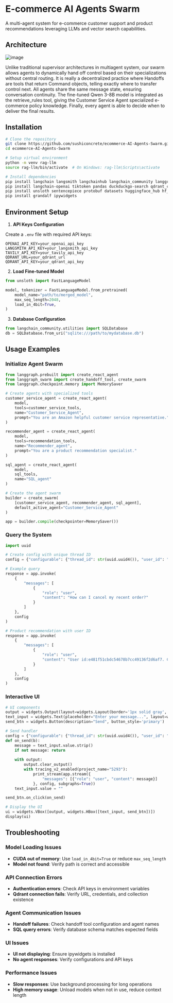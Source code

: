 # E-commerce AI Agents Swarm

A multi-agent system for e-commerce customer support and product recommendations leveraging LLMs and vector search capabilities.

## Architecture

![image](https://github.com/user-attachments/assets/0953314c-3247-48f2-9ccc-76f607ac24ad)


Unlike traditional supervisor architectures in multiagent system, our swarm allows agents to dynamically hand off control based on their specializations without central routing. It is really a decentralized practice where Handoffs are tools that return Command objects, telling exactly where to transfer control next. All agents share the same message state, ensuring conversation continuity. The fine-tuned Qwen 3-8B model is integrated as the retrieve_rules tool, giving the Customer Service Agent specialized e-commerce policy knowledge. Finally, every agent is able to decide when to deliver the final results.

## Installation

```bash
# Clone the repository
git clone https://github.com/sushiconcrete/ecommerce-AI-Agents-Swarm.git
cd ecommerce-AI-Agents-Swarm

# Setup virtual environment
python -m venv rag-llm
source rag-llm/bin/activate  # On Windows: rag-llm\Scripts\activate

# Install dependencies
pip install langchain langsmith langchainhub langchain_community langgraph langgraph_swarm
pip install langchain-openai tiktoken pandas duckduckgo-search qdrant_client
pip install unsloth sentencepiece protobuf datasets huggingface_hub hf_transfer
pip install grandalf ipywidgets
```

## Environment Setup

1. **API Keys Configuration**

Create a `.env` file with required API keys:
```
OPENAI_API_KEY=your_openai_api_key
LANGSMITH_API_KEY=your_langsmith_api_key
TAVILY_API_KEY=your_tavily_api_key
QDRANT_URL=your_qdrant_url
QDRANT_API_KEY=your_qdrant_api_key
```

2. **Load Fine-tuned Model**

```python
from unsloth import FastLanguageModel

model, tokenizer = FastLanguageModel.from_pretrained(
    model_name="path/to/merged_model",
    max_seq_length=2048,
    load_in_4bit=True,
)
```

3. **Database Configuration**

```python
from langchain_community.utilities import SQLDatabase
db = SQLDatabase.from_uri("sqlite:///path/to/mydatabase.db")
```

## Usage Examples

### Initialize Agent Swarm

```python
from langgraph.prebuilt import create_react_agent
from langgraph_swarm import create_handoff_tool, create_swarm
from langgraph.checkpoint.memory import MemorySaver

# Create agents with specialized tools
customer_service_agent = create_react_agent(
    model, 
    tools=customer_service_tools,
    name="Customer_Service_Agent",
    prompt="You are an Amazon helpful customer service representative."
)

recommender_agent = create_react_agent(
    model,
    tools=recommendation_tools,
    name="Recommender_agent",
    prompt="You are a product recommendation specialist."
)

sql_agent = create_react_agent(
    model,
    sql_tools,
    name="SQL_agent"
)

# Create the agent swarm
builder = create_swarm(
    [customer_service_agent, recommender_agent, sql_agent],
    default_active_agent="Customer_Service_Agent"
)

app = builder.compile(checkpointer=MemorySaver())
```

### Query the System

```python
import uuid

# Create config with unique thread ID
config = {"configurable": {"thread_id": str(uuid.uuid4()), "user_id": "1"}}

# Example query
response = app.invoke(
    {
        "messages": [
            {
                "role": "user",
                "content": "How can I cancel my recent order?"
            }
        ]
    },
    config
)

# Product recommendation with user ID
response = app.invoke(
    {
        "messages": [
            {
                "role": "user", 
                "content": "User id:e481f51cbdc54678b7cc49136f2d6af7. Can you recommend products based on my purchase history?"
            }
        ]
    },
    config
)
```

### Interactive UI

```python
# UI components
output = widgets.Output(layout=widgets.Layout(border='1px solid gray', padding='10px', height='400px', overflow='auto'))
text_input = widgets.Text(placeholder="Enter your message...", layout=widgets.Layout(width='80%'))
send_btn = widgets.Button(description="Send", button_style='primary')

# Send handler
config = {"configurable": {"thread_id": str(uuid.uuid4()), "user_id": "1"}}
def on_send(b):
    message = text_input.value.strip()
    if not message: return
    
    with output:
        output.clear_output()
        with tracing_v2_enabled(project_name="5293"):
            print_stream(app.stream({
                "messages": [{"role": "user", "content": message}]
            }, config, subgraphs=True))
    text_input.value = ""

send_btn.on_click(on_send)

# Display the UI
ui = widgets.VBox([output, widgets.HBox([text_input, send_btn])])
display(ui)
```

## Troubleshooting

### Model Loading Issues
- **CUDA out of memory**: Use `load_in_4bit=True` or reduce `max_seq_length`
- **Model not found**: Verify path is correct and accessible

### API Connection Errors
- **Authentication errors**: Check API keys in environment variables
- **Qdrant connection fails**: Verify URL, credentials, and collection existence

### Agent Communication Issues
- **Handoff failures**: Check handoff tool configuration and agent names
- **SQL query errors**: Verify database schema matches expected fields

### UI Issues
- **UI not displaying**: Ensure ipywidgets is installed
- **No agent responses**: Verify configurations and API keys

### Performance Issues
- **Slow responses**: Use background processing for long operations
- **High memory usage**: Unload models when not in use, reduce context length 
